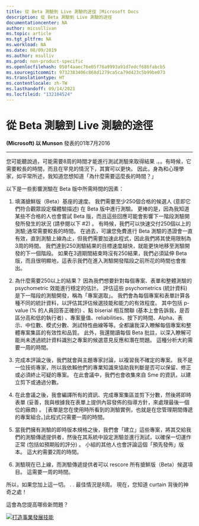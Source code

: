```yaml
---
title: 從 Beta 測驗到 Live 測驗的途徑 |Microsoft Docs
description: 從 Beta 測驗到 Live 測驗的途徑
documentationcenter: NA
author: micsullivan
ms.topic: article
ms.tgt_pltfrm: NA
ms.workload: NA
ms.date: 08/09/2019
ms.author: msulliv
ms.prod: non-product-specific
ms.openlocfilehash: 050f4aaec76e05f76a9993a91d7edcf686fabcb5
ms.sourcegitcommit: 9732383406c868d1279ca5ca79d423c5b99be073
ms.translationtype: HT
ms.contentlocale: zh-TW
ms.lasthandoff: 09/14/2021
ms.locfileid: "132104524"
---
```

# <a name="the-path-from-beta-exam-to-live-exam"></a>從 Beta 測驗到 Live 測驗的途徑

**(Microsoft) 以 Munson** 發表的01年7月2016

___

您可能聽說過，可能需要8周的時間才能進行測試測驗來取得結果 .。。有時候，它需要較長的時間，而且在罕見的情況下，其實可以更快。 因此，身為和心理學家，如平常所述，我知道您想知道「為什麼需要這麼長的時間？」

以下是一些影響測驗在 Beta 版中所需時間的因素：

1. 填滿搶鮮版（Beta）基座的速度。 我們需要至少250個合格的候選人 (意即它們符合觀眾設定檔體驗描述) 在 Beta 版中進行測驗。 更棒的是，因為我知道某些不合格的人也會嘗試 Beta 版，而且這些回應可能會影響下一階段測驗開發所發生的狀況 (請參閱以下 #2) 。 有時候，我們可以快速交付250個以上的測驗;通常需要較長的時間。 在過去，可讓您免費進行 Beta 測驗的憑證會一直有效，直到測驗上線為止，但我們需要加速此程式，因此我們將其使用限制為3周的時間。 我們達到250測驗結果的目標速度越快，就能更快地移至測驗開發的下一個階段。 如果在3週期間結束時沒有250結果，我們必須延伸 Beta 版，而且很明顯地，這表示我們在進入測驗開發階段之前所花的時間也會推出。

2. 為什麼需要250以上的結果？ 因為我們想要針對每個專案、表單和整體測驗的 psychometric 效能進行穩定的估計。 評估這些 psychometrics (統計資料) 是下一階段的測驗開發，稱為「專案選取」。 我們會為每個專案和表單計算各種不同的統計資料，以評估其評估候選技能和能力的有效程度。 其中包括 p-value (% 的人員回答正確的) 、點 biserial 相互關聯 (基本上會告訴我，是否區分高和低的執行者) 、專案量值、reliabilities、按下的時間、Alpha、表示、中位數、模式分數、測試特性曲線等等。全都讓我深入瞭解每個專案和整體專案集區的有效性和品質。 此外，我還閱讀每個 Beta 批註，以深入瞭解可能尚未透過統計資料識別之專案的候選意見反應和潛在問題。 這種分析大約需要一周的時間。

3. 完成本評論之後，我們就會與主題專家討論，以複習我不確定的專案。 我不是一位技術專家，所以我依賴他們的專業知識來協助我判斷是否可以保留、修正或必須終止可疑的專案。 在此會議中，我們也會收集來自 Sme 的資訊，以建立剪下或通過分數。

4. 在此會議之後，我會編譯所有的資訊、完成專案集區並剪下分數，然後將即時表單 (妥善，我與根據我在表單上提供內容發佈的指導方針，來處理最後一個位的廠商) 。 [表單是您在使用時所看到的測驗實例，也就是在您管理期間傳遞的專案組合。]此程式只需要一周的時間。

5. 當我們擁有測驗的即時版本規格之後，我們會「建立」這些專案，將其交給我們的測驗傳遞提供者，然後在其系統中設定測驗並進行測試，以確保一切運作正常 (包括如預期般的評分) 。 小組的其他人也會評論這個「預先發佈」版本。 這大約需要2周的時間。

6. 測驗現在已上線，而測驗傳遞提供者可以 rescore 所有搶鮮版（Beta）候選項目。 這需要一周的時間。

所以，如果您加上這一切。 . . 最佳情況是8周。 現在，您知道 curtain 背後的神奇之處！

這會為您提高哪些新問題？

[![打造事業發展技能](images/microsoft-certified-banner.png)](https://www.microsoft.com/learning/azure-training-certification.aspx?WT.icid=mva_bnr_lexawareness_usen_asi_rightrail_oct2017)
